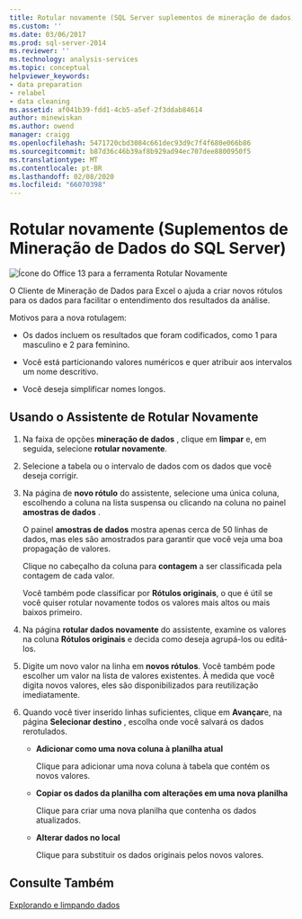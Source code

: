 ```yaml
---
title: Rotular novamente (SQL Server suplementos de mineração de dados) | Microsoft Docs
ms.custom: ''
ms.date: 03/06/2017
ms.prod: sql-server-2014
ms.reviewer: ''
ms.technology: analysis-services
ms.topic: conceptual
helpviewer_keywords:
- data preparation
- relabel
- data cleaning
ms.assetid: af041b39-fdd1-4cb5-a5ef-2f3ddab84614
author: minewiskan
ms.author: owend
manager: craigg
ms.openlocfilehash: 5471720cbd3084c661dec93d9c7f4f680e066b86
ms.sourcegitcommit: b87d36c46b39af8b929ad94ec707dee8800950f5
ms.translationtype: MT
ms.contentlocale: pt-BR
ms.lasthandoff: 02/08/2020
ms.locfileid: "66070398"
---
```

# <a name="relabel-sql-server-data-mining-add-ins"></a>Rotular novamente (Suplementos de Mineração de Dados do SQL Server)
  ![Ícone do Office 13 para a ferramenta Rotular Novamente](media/dm13-relabel.gif "Ícone do Office 13 para a ferramenta Rotular Novamente")  
  
 O Cliente de Mineração de Dados para Excel o ajuda a criar novos rótulos para os dados para facilitar o entendimento dos resultados da análise.  
  
 Motivos para a nova rotulagem:  
  
-   Os dados incluem os resultados que foram codificados, como 1 para masculino e 2 para feminino.  
  
-   Você está particionando valores numéricos e quer atribuir aos intervalos um nome descritivo.  
  
-   Você deseja simplificar nomes longos.  
  
## <a name="using-the-relabel-wizard"></a>Usando o Assistente de Rotular Novamente  
  
1.  Na faixa de opções **mineração de dados** , clique em **limpar** e, em seguida, selecione **rotular novamente**.  
  
2.  Selecione a tabela ou o intervalo de dados com os dados que você deseja corrigir.  
  
3.  Na página de **novo rótulo** do assistente, selecione uma única coluna, escolhendo a coluna na lista suspensa ou clicando na coluna no painel **amostras de dados** .  
  
     O painel **amostras de dados** mostra apenas cerca de 50 linhas de dados, mas eles são amostrados para garantir que você veja uma boa propagação de valores.  
  
     Clique no cabeçalho da coluna para **contagem** a ser classificada pela contagem de cada valor.  
  
     Você também pode classificar por **Rótulos originais**, o que é útil se você quiser rotular novamente todos os valores mais altos ou mais baixos primeiro.  
  
4.  Na página **rotular dados novamente** do assistente, examine os valores na coluna **Rótulos originais** e decida como deseja agrupá-los ou editá-los.  
  
5.  Digite um novo valor na linha em **novos rótulos**. Você também pode escolher um valor na lista de valores existentes. À medida que você digita novos valores, eles são disponibilizados para reutilização imediatamente.  
  
6.  Quando você tiver inserido linhas suficientes, clique em **Avançar**e, na página **Selecionar destino** , escolha onde você salvará os dados rerotulados.  
  
    -   **Adicionar como uma nova coluna à planilha atual**  
  
         Clique para adicionar uma nova coluna à tabela que contém os novos valores.  
  
    -   **Copiar os dados da planilha com alterações em uma nova planilha**  
  
         Clique para criar uma nova planilha que contenha os dados atualizados.  
  
    -   **Alterar dados no local**  
  
         Clique para substituir os dados originais pelos novos valores.  
  
## <a name="see-also"></a>Consulte Também  
 [Explorando e limpando dados](exploring-and-cleaning-data.md)  
  
  

